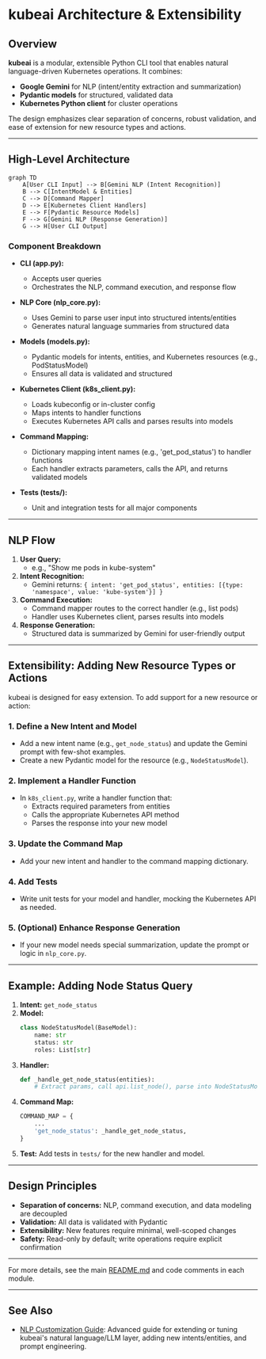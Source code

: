 # kubeai Architecture & Extensibility

## Overview

**kubeai** is a modular, extensible Python CLI tool that enables natural language-driven Kubernetes operations. It combines:
- **Google Gemini** for NLP (intent/entity extraction and summarization)
- **Pydantic models** for structured, validated data
- **Kubernetes Python client** for cluster operations

The design emphasizes clear separation of concerns, robust validation, and ease of extension for new resource types and actions.

---

## High-Level Architecture

```mermaid
graph TD
    A[User CLI Input] --> B[Gemini NLP (Intent Recognition)]
    B --> C[IntentModel & Entities]
    C --> D[Command Mapper]
    D --> E[Kubernetes Client Handlers]
    E --> F[Pydantic Resource Models]
    F --> G[Gemini NLP (Response Generation)]
    G --> H[User CLI Output]
```

### Component Breakdown

- **CLI (app.py):**
  - Accepts user queries
  - Orchestrates the NLP, command execution, and response flow

- **NLP Core (nlp_core.py):**
  - Uses Gemini to parse user input into structured intents/entities
  - Generates natural language summaries from structured data

- **Models (models.py):**
  - Pydantic models for intents, entities, and Kubernetes resources (e.g., PodStatusModel)
  - Ensures all data is validated and structured

- **Kubernetes Client (k8s_client.py):**
  - Loads kubeconfig or in-cluster config
  - Maps intents to handler functions
  - Executes Kubernetes API calls and parses results into models

- **Command Mapping:**
  - Dictionary mapping intent names (e.g., 'get_pod_status') to handler functions
  - Each handler extracts parameters, calls the API, and returns validated models

- **Tests (tests/):**
  - Unit and integration tests for all major components

---

## NLP Flow

1. **User Query:**
   - e.g., "Show me pods in kube-system"
2. **Intent Recognition:**
   - Gemini returns: `{ intent: 'get_pod_status', entities: [{type: 'namespace', value: 'kube-system'}] }`
3. **Command Execution:**
   - Command mapper routes to the correct handler (e.g., list pods)
   - Handler uses Kubernetes client, parses results into models
4. **Response Generation:**
   - Structured data is summarized by Gemini for user-friendly output

---

## Extensibility: Adding New Resource Types or Actions

kubeai is designed for easy extension. To add support for a new resource or action:

### 1. Define a New Intent and Model
- Add a new intent name (e.g., `get_node_status`) and update the Gemini prompt with few-shot examples.
- Create a new Pydantic model for the resource (e.g., `NodeStatusModel`).

### 2. Implement a Handler Function
- In `k8s_client.py`, write a handler function that:
  - Extracts required parameters from entities
  - Calls the appropriate Kubernetes API method
  - Parses the response into your new model

### 3. Update the Command Map
- Add your new intent and handler to the command mapping dictionary.

### 4. Add Tests
- Write unit tests for your model and handler, mocking the Kubernetes API as needed.

### 5. (Optional) Enhance Response Generation
- If your new model needs special summarization, update the prompt or logic in `nlp_core.py`.

---

## Example: Adding Node Status Query

1. **Intent:** `get_node_status`
2. **Model:**
   ```python
   class NodeStatusModel(BaseModel):
       name: str
       status: str
       roles: List[str]
   ```
3. **Handler:**
   ```python
   def _handle_get_node_status(entities):
       # Extract params, call api.list_node(), parse into NodeStatusModel
   ```
4. **Command Map:**
   ```python
   COMMAND_MAP = {
       ...
       'get_node_status': _handle_get_node_status,
   }
   ```
5. **Test:** Add tests in `tests/` for the new handler and model.

---

## Design Principles
- **Separation of concerns:** NLP, command execution, and data modeling are decoupled
- **Validation:** All data is validated with Pydantic
- **Extensibility:** New features require minimal, well-scoped changes
- **Safety:** Read-only by default; write operations require explicit confirmation

---

For more details, see the main [README.md](../README.md) and code comments in each module. 

---

## See Also

- [NLP Customization Guide](nlp_customization.md): Advanced guide for extending or tuning kubeai's natural language/LLM layer, adding new intents/entities, and prompt engineering.
